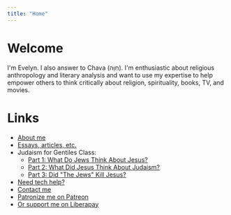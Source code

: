 ```yaml
---
title: "Home"
---
```


# Welcome

I'm Evelyn. I also answer to Chava (חַוָּה). I'm enthusiastic about religious anthropology and literary analysis and want to use my expertise to help empower others to think critically about religion, spirituality, books, TV, and movies.

# Links

- [About me](/about)
- [Essays, articles, etc.](/posts)
- Judaism for Gentiles Class:
  - [Part 1: What Do Jews Think About Jesus?](/posts/what-do-jews-think-about-jesus)
  - [Part 2: What Did Jesus Think About Judaism?](/posts/what-did-jesus-think-about-judaism)
  - [Part 3: Did "The Jews" Kill Jesus?](/posts/did-jews-kill-jesus)
- [Need tech help?](/it-support)
- [Contact me](/contact)
- [Patronize me on Patreon](https://patreon.com/evelynpark)
- [Or support me on Liberapay](https://liberapay.com/chava)